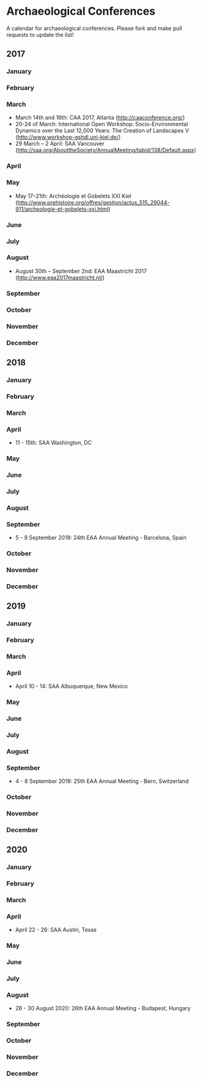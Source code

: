 # Archaeological Conferences
A calendar for archaeological conferences. Please fork and make pull requests to update the list!

## 2017
### January
### February
### March
* March 14th and 16th: CAA 2017, Atlanta (http://caaconference.org/)
* 20-24 of March: International Open Workshop: Socio-Environmental Dynamics over the Last 12,000 Years: The Creation of Landscapes V (http://www.workshop-gshdl.uni-kiel.de/)
* 29 March – 2 April: SAA Vancouver (http://saa.org/AbouttheSociety/AnnualMeeting/tabid/138/Default.aspx)

### April
### May
* May 17–21th: Archéologie et Gobelets XXI Kiel (http://www.prehistoire.org/offres/gestion/actus_515_29044-911/archeologie-et-gobelets-xxi.html)

### June
### July
### August
* August 30th – September 2nd: EAA Maastricht 2017 (http://www.eaa2017maastricht.nl/)

### September
### October
### November
### December

## 2018
### January
### February
### March
### April
* 11 - 15th: SAA Washington, DC

### May
### June
### July
### August
### September
* 5 - 9 September 2018: 24th EAA Annual Meeting - Barcelona, Spain

### October
### November
### December

## 2019
### January
### February
### March
### April
* April 10 - 14: SAA Albuquerque, New Mexico

### May
### June
### July
### August
### September
* 4 - 8 September 2019: 25th EAA Annual Meeting - Bern, Switzerland

### October
### November
### December

## 2020
### January
### February
### March
### April
* April 22 - 26: SAA Austin, Texas

### May
### June
### July
### August
* 26 - 30 August 2020: 26th EAA Annual Meeting - Budapest, Hungary

### September
### October
### November
### December
